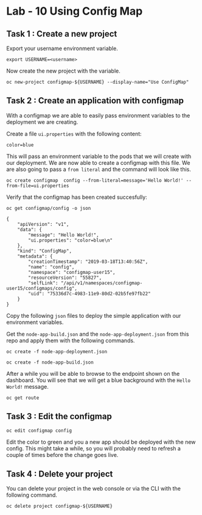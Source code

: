 # Lab - 10 Using Config Map

## Task 1 : Create a new project

Export your username environment variable.

```
export USERNAME=<username>
```

Now create the new project with the variable.

```
oc new-project configmap-${USERNAME} --display-name="Use ConfigMap"
```

## Task 2 : Create an application with configmap

With a configmap we are able to easily pass environment variables to the deployment
we are creating.

Create a file `ui.properties` with the following content:

```
color=blue
```

This will pass an environment variable to the pods that we will create with our
deployment. We are now able to create a configmap with this file. We are also
going to pass a `from literal` and the command will look like this.

```
oc create configmap  config --from-literal=message='Hello World!' --from-file=ui.properties
```

Verify that the configmap has been created succesfully:

```
oc get configmap/config -o json

{
    "apiVersion": "v1",
    "data": {
        "message": "Hello World!",
        "ui.properties": "color=blue\n"
    },
    "kind": "ConfigMap",
    "metadata": {
        "creationTimestamp": "2019-03-18T13:40:56Z",
        "name": "config",
        "namespace": "configmap-user15",
        "resourceVersion": "55827",
        "selfLink": "/api/v1/namespaces/configmap-user15/configmaps/config",
        "uid": "75336d7c-4983-11e9-80d2-02b5fe97fb22"
    }
}
```

Copy the following `json` files to deploy the simple application with our
environment variables.

Get the `node-app-build.json` and the `node-app-deployment.json` from this repo
and apply them with the following commands.

```
oc create -f node-app-deployment.json

oc create -f node-app-build.json
```

After a while you will be able to browse to the endpoint shown on the dashboard.
You will see that we will get a blue background with the `Hello World!` message.

```
oc get route
```

## Task 3 : Edit the configmap

```
oc edit configmap config
```

Edit the color to green and you a new app should be deployed with the new config.
This might take a while, so you will probably need to refresh a couple of times
before the change goes live. 

## Task 4 : Delete your project

You can delete your project in the web console or via the CLI with the following
command.

```
oc delete project configmap-${USERNAME}
```

